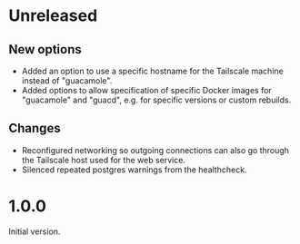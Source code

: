 # Unreleased

## New options

- Added an option to use a specific hostname for the Tailscale machine instead of "guacamole".
- Added options to allow specification of specific Docker images for "guacamole" and "guacd", e.g. for specific versions or custom rebuilds.

## Changes

- Reconfigured networking so outgoing connections can also go through the Tailscale host used for the web service.
- Silenced repeated postgres warnings from the healthcheck.

# 1.0.0

Initial version.
